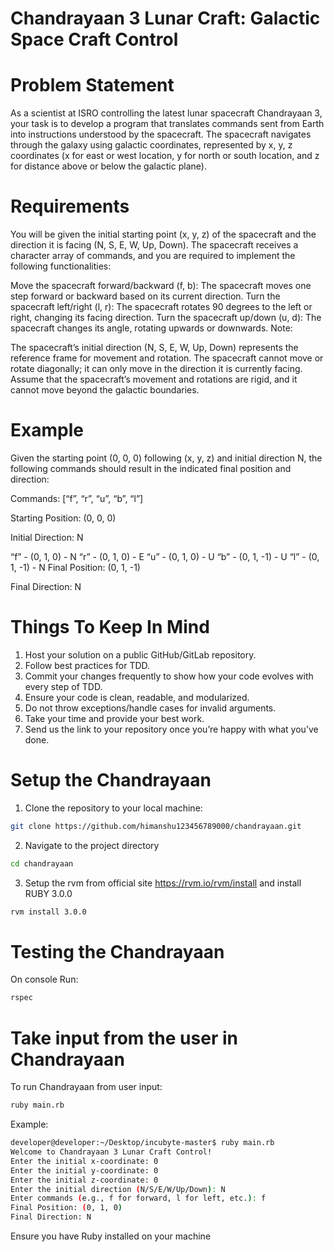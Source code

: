 # Chandrayaan 3 Lunar Craft: Galactic Space Craft Control
# Problem Statement
As a scientist at ISRO controlling the latest lunar spacecraft Chandrayaan 3, your task is to develop a program that translates commands sent from Earth into instructions understood by the spacecraft. The spacecraft navigates through the galaxy using galactic coordinates, represented by x, y, z coordinates (x for east or west location, y for north or south location, and z for distance above or below the galactic plane).

# Requirements
You will be given the initial starting point (x, y, z) of the spacecraft and the direction it is facing (N, S, E, W, Up, Down). The spacecraft receives a character array of commands, and you are required to implement the following functionalities:

Move the spacecraft forward/backward (f, b): The spacecraft moves one step forward or backward based on its current direction.
Turn the spacecraft left/right (l, r): The spacecraft rotates 90 degrees to the left or right, changing its facing direction.
Turn the spacecraft up/down (u, d): The spacecraft changes its angle, rotating upwards or downwards.
Note:

The spacecraft’s initial direction (N, S, E, W, Up, Down) represents the reference frame for movement and rotation.
The spacecraft cannot move or rotate diagonally; it can only move in the direction it is currently facing.
Assume that the spacecraft’s movement and rotations are rigid, and it cannot move beyond the galactic boundaries.

# Example
Given the starting point (0, 0, 0) following (x, y, z) and initial direction N, the following commands should result in the indicated final position and direction:

Commands: [“f”, “r”, “u”, “b”, “l”]

Starting Position: (0, 0, 0)

Initial Direction: N

“f” - (0, 1, 0) - N
“r” - (0, 1, 0) - E
“u” - (0, 1, 0) - U
“b” - (0, 1, -1) - U
“l” - (0, 1, -1) - N
Final Position: (0, 1, -1)

Final Direction: N

# Things To Keep In Mind
1. Host your solution on a public GitHub/GitLab repository.
2. Follow best practices for TDD.
3. Commit your changes frequently to show how your code evolves with every step of TDD.
4. Ensure your code is clean, readable, and modularized.
5. Do not throw exceptions/handle cases for invalid arguments.
6. Take your time and provide your best work.
7. Send us the link to your repository once you’re happy with what you’ve done.


# Setup the Chandrayaan

1. Clone the repository to your local machine: 
```bash 
git clone https://github.com/himanshu123456789000/chandrayaan.git
```

2. Navigate to the project directory
```bash
cd chandrayaan
```

3. Setup the rvm from official site https://rvm.io/rvm/install and install RUBY 3.0.0
```bash
rvm install 3.0.0
```

# Testing the Chandrayaan

On console Run:
```bash
rspec
```

# Take input from the user in Chandrayaan

To run Chandrayaan from user input:
```bash
ruby main.rb
```

Example:
```bash
developer@developer:~/Desktop/incubyte-master$ ruby main.rb
Welcome to Chandrayaan 3 Lunar Craft Control!
Enter the initial x-coordinate: 0       
Enter the initial y-coordinate: 0
Enter the initial z-coordinate: 0
Enter the initial direction (N/S/E/W/Up/Down): N
Enter commands (e.g., f for forward, l for left, etc.): f
Final Position: (0, 1, 0)
Final Direction: N
```

Ensure you have Ruby installed on your machine
